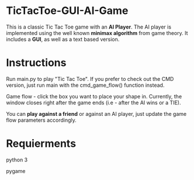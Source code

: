 # TicTacToe-GUI-AI-Game
This is a classic Tic Tac Toe game with an **AI Player**. The AI player is implemented using the well known **minimax algorithm** from game theory. It includes a **GUI**, as well as a text based version.

# Instructions
Run main.py to play "Tic Tac Toe". If you prefer to check out the CMD version, just run main with the cmd_game_flow() function instead.

Game flow - click the box you want to place your shape in. Currently, the window closes right after the game ends (i.e - after the AI wins or a TIE).

You can **play against a friend** or against an AI player, just update the game flow parameters accordingly.

# Requierments
python 3

pygame
